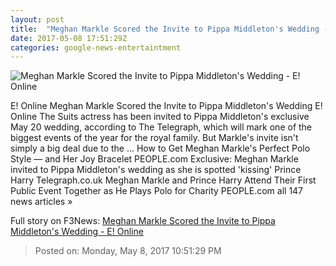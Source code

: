 ```yaml
---
layout: post
title:  "Meghan Markle Scored the Invite to Pippa Middleton's Wedding - E! Online"
date: 2017-05-08 17:51:29Z
categories: google-news-entertaintment
---
```


![Meghan Markle Scored the Invite to Pippa Middleton's Wedding - E! Online](http://akns-images.eonline.com/eol_images/Entire_Site/201748/rs_600x600-170508103846-600.pippa-middleton-meghan-markle-wedding.jpg?downsize=450:*&crop=450:350;left,top)

E! Online Meghan Markle Scored the Invite to Pippa Middleton's Wedding E! Online The Suits actress has been invited to Pippa Middleton's exclusive May 20 wedding, according to The Telegraph, which will mark one of the biggest events of the year for the royal family. But Markle's invite isn't simply a big deal due to the ... How to Get Meghan Markle's Perfect Polo Style — and Her Joy Bracelet PEOPLE.com Exclusive: Meghan Markle invited to Pippa Middleton's wedding as she is spotted 'kissing' Prince Harry Telegraph.co.uk Meghan Markle and Prince Harry Attend Their First Public Event Together as He Plays Polo for Charity PEOPLE.com all 147 news articles »


Full story on F3News: [Meghan Markle Scored the Invite to Pippa Middleton's Wedding - E! Online](http://www.f3nws.com/n/xAXPVC)

> Posted on: Monday, May 8, 2017 10:51:29 PM

